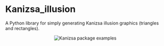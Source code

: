 # Kanizsa_illusion

A Python library for simply generating Kanizsa illusion graphics (triangles and rectangles).

<div align="center">
  <img src="https://i.loli.net/2021/07/24/JHsFRtBm6XwnD1e.gif" alt="Kanizsa package examples" />
</div>
